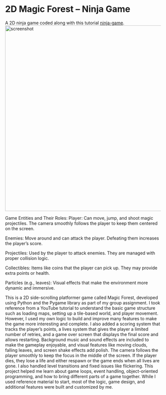 # 2D Magic Forest – Ninja Game
A 2D ninja game coded along with this tutorial [ninja-game](https://www.youtube.com/watch?v=2gABYM5M0ww&t=15005s).
<img src="screenshot.png" alt="screenshot" width="600">

Game Entities and Their Roles:
Player: Can move, jump, and shoot magic projectiles. The camera smoothly follows the player to keep them centered on the screen.

Enemies: Move around and can attack the player. Defeating them increases the player’s score.

Projectiles: Used by the player to attack enemies. They are managed with proper collision logic.

Collectibles: Items like coins that the player can pick up. They may provide extra points or health.

Particles (e.g., leaves): Visual effects that make the environment more dynamic and immersive.

This is a 2D side-scrolling platformer game called Magic Forest, developed using Python and the Pygame library as part of my group assignment. I took reference from a YouTube tutorial to understand the basic game structure such as loading maps, setting up a tile-based world, and player movement. However, I used my own logic to build and improve many features to make the game more interesting and complete.  I also added a scoring system that tracks the player’s points, a lives system that gives the player a limited number of retries, and a game over screen that displays the final score and allows restarting. Background music and sound effects are included to make the gameplay enjoyable, and visual features like moving clouds, falling leaves, and screen shake effects add polish. The camera follows the player smoothly to keep the focus in the middle of the screen. If the player dies, they lose a life and either respawn or the game ends when all lives are gone. I also handled level transitions and fixed issues like flickering. This project helped me learn about game loops, event handling, object-oriented programming, and how to bring different parts of a game together. While I used reference material to start, most of the logic, game design, and additional features were built and customized by me.